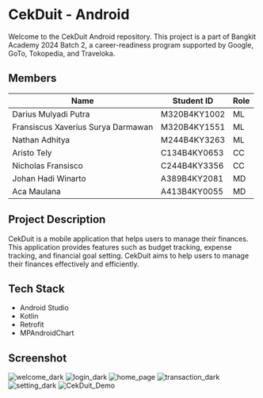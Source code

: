 # CekDuit - Android
Welcome to the CekDuit Android repository. This project is a part of Bangkit Academy 2024 Batch 2, a career-readiness program supported by Google, GoTo, Tokopedia, and Traveloka.

## Members
| Name | Student ID | Role |
|---|---|---|
| Darius Mulyadi Putra | M320B4KY1002 | ML |
| Fransiscus Xaverius Surya Darmawan | M320B4KY1551 | ML |
| Nathan Adhitya | M244B4KY3263 | ML |
| Aristo Tely | C134B4KY0653 | CC |
| Nicholas Fransisco | C244B4KY3356 | CC |
| Johan Hadi Winarto | A389B4KY2081 | MD |
| Aca Maulana | A413B4KY0055 | MD |

## Project Description
CekDuit is a mobile application that helps users to manage their finances. This application provides features such as budget tracking, expense tracking, and financial goal setting. CekDuit aims to help users to manage their finances effectively and efficiently.

## Tech Stack
- Android Studio
- Kotlin
- Retrofit
- MPAndroidChart

## Screenshot
![welcome_dark](https://github.com/user-attachments/assets/1b23d79d-2a4f-4619-86df-8c98559d09e5) ![login_dark](https://github.com/user-attachments/assets/760cf21e-6e4d-45fb-8976-6ba76c35a8a9)
![home_page](https://github.com/user-attachments/assets/17baa0a5-a047-4ad8-8b6f-61d0e20d0694) ![transaction_dark](https://github.com/user-attachments/assets/cd6beb8d-5b19-4f8e-a45e-b0f27f3f1a62)
![setting_dark](https://github.com/user-attachments/assets/f4204259-6714-4024-9f43-c6dde588e036) ![CekDuit_Demo](https://github.com/user-attachments/assets/e058a41b-0402-49a4-8527-1afa01ad2cde)
